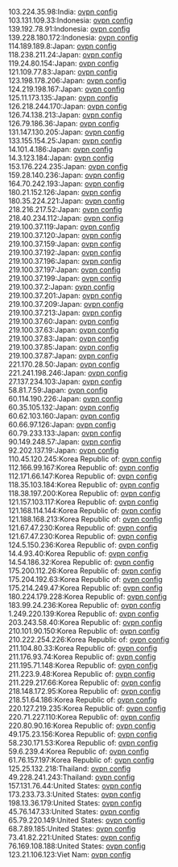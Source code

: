 103.224.35.98:India: [ovpn config](vpn/103_224_35_98.ovpn)  
103.131.109.33:Indonesia: [ovpn config](vpn/103_131_109_33.ovpn)  
139.192.78.91:Indonesia: [ovpn config](vpn/139_192_78_91.ovpn)  
139.228.180.172:Indonesia: [ovpn config](vpn/139_228_180_172.ovpn)  
114.189.189.8:Japan: [ovpn config](vpn/114_189_189_8.ovpn)  
118.238.211.24:Japan: [ovpn config](vpn/118_238_211_24.ovpn)  
119.24.80.154:Japan: [ovpn config](vpn/119_24_80_154.ovpn)  
121.109.77.83:Japan: [ovpn config](vpn/121_109_77_83.ovpn)  
123.198.178.206:Japan: [ovpn config](vpn/123_198_178_206.ovpn)  
124.219.198.167:Japan: [ovpn config](vpn/124_219_198_167.ovpn)  
125.11.173.135:Japan: [ovpn config](vpn/125_11_173_135.ovpn)  
126.218.244.170:Japan: [ovpn config](vpn/126_218_244_170.ovpn)  
126.74.138.213:Japan: [ovpn config](vpn/126_74_138_213.ovpn)  
126.79.186.36:Japan: [ovpn config](vpn/126_79_186_36.ovpn)  
131.147.130.205:Japan: [ovpn config](vpn/131_147_130_205.ovpn)  
133.155.154.25:Japan: [ovpn config](vpn/133_155_154_25.ovpn)  
14.101.4.186:Japan: [ovpn config](vpn/14_101_4_186.ovpn)  
14.3.123.184:Japan: [ovpn config](vpn/14_3_123_184.ovpn)  
153.176.224.235:Japan: [ovpn config](vpn/153_176_224_235.ovpn)  
159.28.140.236:Japan: [ovpn config](vpn/159_28_140_236.ovpn)  
164.70.242.193:Japan: [ovpn config](vpn/164_70_242_193.ovpn)  
180.21.152.126:Japan: [ovpn config](vpn/180_21_152_126.ovpn)  
180.35.224.221:Japan: [ovpn config](vpn/180_35_224_221.ovpn)  
218.216.217.52:Japan: [ovpn config](vpn/218_216_217_52.ovpn)  
218.40.234.112:Japan: [ovpn config](vpn/218_40_234_112.ovpn)  
219.100.37.119:Japan: [ovpn config](vpn/219_100_37_119.ovpn)  
219.100.37.120:Japan: [ovpn config](vpn/219_100_37_120.ovpn)  
219.100.37.159:Japan: [ovpn config](vpn/219_100_37_159.ovpn)  
219.100.37.192:Japan: [ovpn config](vpn/219_100_37_192.ovpn)  
219.100.37.196:Japan: [ovpn config](vpn/219_100_37_196.ovpn)  
219.100.37.197:Japan: [ovpn config](vpn/219_100_37_197.ovpn)  
219.100.37.199:Japan: [ovpn config](vpn/219_100_37_199.ovpn)  
219.100.37.2:Japan: [ovpn config](vpn/219_100_37_2.ovpn)  
219.100.37.201:Japan: [ovpn config](vpn/219_100_37_201.ovpn)  
219.100.37.209:Japan: [ovpn config](vpn/219_100_37_209.ovpn)  
219.100.37.213:Japan: [ovpn config](vpn/219_100_37_213.ovpn)  
219.100.37.60:Japan: [ovpn config](vpn/219_100_37_60.ovpn)  
219.100.37.63:Japan: [ovpn config](vpn/219_100_37_63.ovpn)  
219.100.37.83:Japan: [ovpn config](vpn/219_100_37_83.ovpn)  
219.100.37.85:Japan: [ovpn config](vpn/219_100_37_85.ovpn)  
219.100.37.87:Japan: [ovpn config](vpn/219_100_37_87.ovpn)  
221.170.28.50:Japan: [ovpn config](vpn/221_170_28_50.ovpn)  
221.241.198.246:Japan: [ovpn config](vpn/221_241_198_246.ovpn)  
27.137.234.103:Japan: [ovpn config](vpn/27_137_234_103.ovpn)  
58.81.7.59:Japan: [ovpn config](vpn/58_81_7_59.ovpn)  
60.114.190.226:Japan: [ovpn config](vpn/60_114_190_226.ovpn)  
60.35.105.132:Japan: [ovpn config](vpn/60_35_105_132.ovpn)  
60.62.103.160:Japan: [ovpn config](vpn/60_62_103_160.ovpn)  
60.66.97.126:Japan: [ovpn config](vpn/60_66_97_126.ovpn)  
60.79.233.133:Japan: [ovpn config](vpn/60_79_233_133.ovpn)  
90.149.248.57:Japan: [ovpn config](vpn/90_149_248_57.ovpn)  
92.202.137.19:Japan: [ovpn config](vpn/92_202_137_19.ovpn)  
110.45.120.245:Korea Republic of: [ovpn config](vpn/110_45_120_245.ovpn)  
112.166.99.167:Korea Republic of: [ovpn config](vpn/112_166_99_167.ovpn)  
112.171.66.147:Korea Republic of: [ovpn config](vpn/112_171_66_147.ovpn)  
118.35.103.184:Korea Republic of: [ovpn config](vpn/118_35_103_184.ovpn)  
118.38.197.200:Korea Republic of: [ovpn config](vpn/118_38_197_200.ovpn)  
121.157.103.117:Korea Republic of: [ovpn config](vpn/121_157_103_117.ovpn)  
121.168.114.144:Korea Republic of: [ovpn config](vpn/121_168_114_144.ovpn)  
121.188.168.213:Korea Republic of: [ovpn config](vpn/121_188_168_213.ovpn)  
121.67.47.230:Korea Republic of: [ovpn config](vpn/121_67_47_230.ovpn)  
121.67.47.230:Korea Republic of: [ovpn config](vpn/121_67_47_230.ovpn)  
124.5.150.236:Korea Republic of: [ovpn config](vpn/124_5_150_236.ovpn)  
14.4.93.40:Korea Republic of: [ovpn config](vpn/14_4_93_40.ovpn)  
14.54.186.32:Korea Republic of: [ovpn config](vpn/14_54_186_32.ovpn)  
175.200.112.26:Korea Republic of: [ovpn config](vpn/175_200_112_26.ovpn)  
175.204.192.63:Korea Republic of: [ovpn config](vpn/175_204_192_63.ovpn)  
175.214.249.47:Korea Republic of: [ovpn config](vpn/175_214_249_47.ovpn)  
180.224.179.228:Korea Republic of: [ovpn config](vpn/180_224_179_228.ovpn)  
183.99.24.236:Korea Republic of: [ovpn config](vpn/183_99_24_236.ovpn)  
1.249.220.139:Korea Republic of: [ovpn config](vpn/1_249_220_139.ovpn)  
203.243.58.40:Korea Republic of: [ovpn config](vpn/203_243_58_40.ovpn)  
210.101.90.150:Korea Republic of: [ovpn config](vpn/210_101_90_150.ovpn)  
210.222.254.226:Korea Republic of: [ovpn config](vpn/210_222_254_226.ovpn)  
211.104.80.33:Korea Republic of: [ovpn config](vpn/211_104_80_33.ovpn)  
211.176.93.74:Korea Republic of: [ovpn config](vpn/211_176_93_74.ovpn)  
211.195.71.148:Korea Republic of: [ovpn config](vpn/211_195_71_148.ovpn)  
211.223.9.48:Korea Republic of: [ovpn config](vpn/211_223_9_48.ovpn)  
211.229.217.66:Korea Republic of: [ovpn config](vpn/211_229_217_66.ovpn)  
218.148.172.95:Korea Republic of: [ovpn config](vpn/218_148_172_95.ovpn)  
218.51.64.186:Korea Republic of: [ovpn config](vpn/218_51_64_186.ovpn)  
220.127.219.235:Korea Republic of: [ovpn config](vpn/220_127_219_235.ovpn)  
220.71.227.110:Korea Republic of: [ovpn config](vpn/220_71_227_110.ovpn)  
220.80.90.16:Korea Republic of: [ovpn config](vpn/220_80_90_16.ovpn)  
49.175.23.156:Korea Republic of: [ovpn config](vpn/49_175_23_156.ovpn)  
58.230.171.53:Korea Republic of: [ovpn config](vpn/58_230_171_53.ovpn)  
59.6.239.4:Korea Republic of: [ovpn config](vpn/59_6_239_4.ovpn)  
61.76.157.197:Korea Republic of: [ovpn config](vpn/61_76_157_197.ovpn)  
125.25.132.218:Thailand: [ovpn config](vpn/125_25_132_218.ovpn)  
49.228.241.243:Thailand: [ovpn config](vpn/49_228_241_243.ovpn)  
157.131.76.44:United States: [ovpn config](vpn/157_131_76_44.ovpn)  
173.233.73.3:United States: [ovpn config](vpn/173_233_73_3.ovpn)  
198.13.36.179:United States: [ovpn config](vpn/198_13_36_179.ovpn)  
45.76.147.33:United States: [ovpn config](vpn/45_76_147_33.ovpn)  
65.79.220.149:United States: [ovpn config](vpn/65_79_220_149.ovpn)  
68.7.89.185:United States: [ovpn config](vpn/68_7_89_185.ovpn)  
73.41.82.221:United States: [ovpn config](vpn/73_41_82_221.ovpn)  
76.169.108.188:United States: [ovpn config](vpn/76_169_108_188.ovpn)  
123.21.106.123:Viet Nam: [ovpn config](vpn/123_21_106_123.ovpn)  

